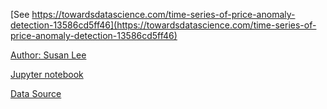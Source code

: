 [See https://towardsdatascience.com/time-series-of-price-anomaly-detection-13586cd5ff46](https://towardsdatascience.com/time-series-of-price-anomaly-detection-13586cd5ff46)

[Author: Susan Lee](https://towardsdatascience.com/@actsusanli)

[Jupyter notebook](https://github.com/susanli2016/Machine-Learning-with-Python/blob/master/Time%20Series%20of%20Price%20Anomaly%20Detection%20Expedia.ipynb)

[Data Source](https://www.kaggle.com/c/expedia-personalized-sort/data)
